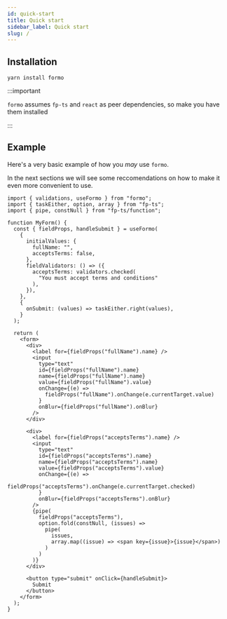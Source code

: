 ```yaml
---
id: quick-start
title: Quick start
sidebar_label: Quick start
slug: /
---
```


## Installation

```
yarn install formo
```

:::important

`formo` assumes `fp-ts` and `react` as peer dependencies, so make you have them
installed

:::

## Example

Here's a very basic example of how you _may_ use `formo`.

In the next sections we will see some reccomendations on how to make it even
more convenient to use.

```tsx
import { validations, useFormo } from "formo";
import { taskEither, option, array } from "fp-ts";
import { pipe, constNull } from "fp-ts/function";

function MyForm() {
  const { fieldProps, handleSubmit } = useFormo(
    {
      initialValues: {
        fullName: "",
        acceptsTerms: false,
      },
      fieldValidators: () => ({
        acceptsTerms: validators.checked(
          "You must accept terms and conditions"
        ),
      }),
    },
    {
      onSubmit: (values) => taskEither.right(values),
    }
  );

  return (
    <form>
      <div>
        <label for={fieldProps("fullName").name} />
        <input
          type="text"
          id={fieldProps("fullName").name}
          name={fieldProps("fullName").name}
          value={fieldProps("fullName").value}
          onChange={(e) =>
            fieldProps("fullName").onChange(e.currentTarget.value)
          }
          onBlur={fieldProps("fullName").onBlur}
        />
      </div>

      <div>
        <label for={fieldProps("acceptsTerms").name} />
        <input
          type="text"
          id={fieldProps("acceptsTerms").name}
          name={fieldProps("acceptsTerms").name}
          value={fieldProps("acceptsTerms").value}
          onChange={(e) =>
            fieldProps("acceptsTerms").onChange(e.currentTarget.checked)
          }
          onBlur={fieldProps("acceptsTerms").onBlur}
        />
        {pipe(
          fieldProps("acceptsTerms"),
          option.fold(constNull, (issues) =>
            pipe(
              issues,
              array.map((issue) => <span key={issue}>{issue}</span>)
            )
          )
        )}
      </div>

      <button type="submit" onClick={handleSubmit}>
        Submit
      </button>
    </form>
  );
}
```
